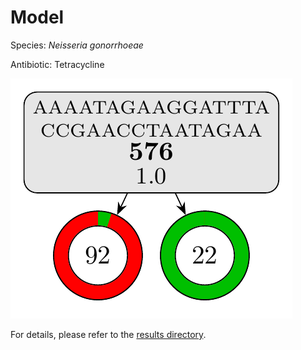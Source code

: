 
# Model

Species: *Neisseria gonorrhoeae*

Antibiotic: Tetracycline

<a href="./model.pdf"><img src="./model.png" /></a>

For details, please refer to the [results directory](../../../../../results/cart_b/neisseria%20gonorrhoeae/tetracycline/repeat_7/).

